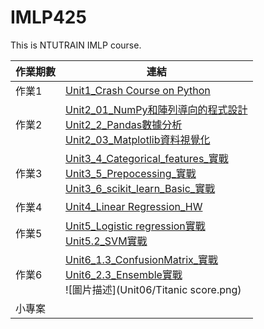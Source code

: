 # IMLP425
This is NTUTRAIN IMLP course.

| 作業期數 | 連結 |
|---|---|
| 作業1 | [Unit1_Crash Course on Python](https://github.com/EasyBoy5566/IMLP425/blob/main/Unit01_Crash%20Course%20on%20Python.ipynb) |
| 作業2 | [Unit2_01_NumPy和陣列導向的程式設計](https://github.com/EasyBoy5566/IMLP425/blob/main/Unit02/01_NumPy%E5%92%8C%E9%99%A3%E5%88%97%E5%B0%8E%E5%90%91%E7%9A%84%E7%A8%8B%E5%BC%8F%E8%A8%AD%E8%A8%88.ipynb)<br>[Unit2_2_Pandas數據分析](https://github.com/EasyBoy5566/IMLP425/blob/main/Unit02/02_Pandas%E6%95%B8%E6%93%9A%E5%88%86%E6%9E%90.ipynb)<br>[Unit2_03_Matplotlib資料視覺化](https://github.com/EasyBoy5566/IMLP425/blob/main/Unit02/03_Matplotlib%E8%B3%87%E6%96%99%E8%A6%96%E8%A6%BA%E5%8C%96.ipynb)|
| 作業3 |[Unit3_4_Categorical_features_實戰](https://github.com/EasyBoy5566/IMLP425/blob/main/Unit03/4_Categorical_features_%E5%AF%A6%E6%88%B0.ipynb)<br>[Unit3_5_Prepocessing_實戰](https://github.com/EasyBoy5566/IMLP425/blob/main/Unit03/5_Prepocessing_%E5%AF%A6%E6%88%B0.ipynb)<br>[Unit3_6_scikit_learn_Basic_實戰](https://github.com/EasyBoy5566/IMLP425/blob/main/Unit03/6_scikit_learn_Basic_%E5%AF%A6%E6%88%B0.ipynb)|
| 作業4 | [Unit4_Linear Regression_HW](https://github.com/EasyBoy5566/IMLP425/blob/main/Unit04/Linear%20Regression_HW.ipynb)|
| 作業5 | [Unit5_Logistic regression實戰](https://github.com/EasyBoy5566/IMLP425/blob/main/Unit05/02_Logistic%20regression%E5%AF%A6%E6%88%B0.ipynb)<br>[Unit5.2_SVM實戰](https://github.com/EasyBoy5566/IMLP425/blob/main/Unit05_2/SVM%E5%AF%A6%E6%88%B0.ipynb)|
| 作業6 | [Unit6_1.3_ConfusionMatrix_實戰](https://github.com/EasyBoy5566/IMLP425/blob/main/Unit06/1.3_ConfusionMatrix_%E5%AF%A6%E6%88%B0.ipynb)<br>[Unit6_2.3_Ensemble實戰](https://github.com/EasyBoy5566/IMLP425/blob/main/Unit06/2.3_Ensemble%E5%AF%A6%E6%88%B0.ipynb)<br>![圖片描述](Unit06/Titanic score.png)|
| 小專案 | |

